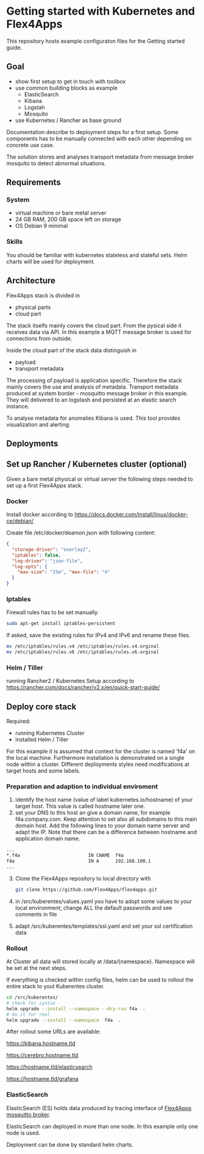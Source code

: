 # Getting started with Kubernetes and Flex4Apps
This repository hosts example configuraton files for the Getting started guide.

## Goal

* show first setup to get in touch with toolbox
* use common building blocks as example
  * ElasticSearch
  * Kibana
  * Logstah
  * Mosquito
* use Kubernetes / Rancher as base ground

Documentation describe to deployment steps for a first setup. Some components has to be manually connected with each other depending on concrete use case.

The solution stores and analyses transport metadata from message broker mosquito to detect abnormal situations.

## Requirements

### System

* virtual machine or bare metal server
* 24 GB RAM, 200 GB space left on storage
* OS Debian 9 minimal

### Skills

You should be familiar with kubernetes stateless and stateful sets. Helm charts will be used for deployment.

## Architecture

Flex4Apps stack is divided in

* physical parts
* cloud part

The stack itselfs mainly covers the cloud part. From the pysical side it receives data via API. In this example a MQTT message broker is used for connections from outside.

Inside the cloud part of the stack data distinguish in

* payload
* transport metadata

The processing of payload is application specific. Therefore the stack mainly covers the use and analysis of metadata. Transport metadata produced at system border - mosquitto message broker in this example. They will delivered to an logstash and persisted at an elastic search instance.

To analyse metadata for anomalies Kibana is used. This tool provides visualization and alerting.

## Deployments

## Set up Rancher / Kubernetes cluster (optional)

Given a bare metal physical or virtual server the following steps needed to set up a first Flex4Apps stack.

### Docker

Install docker according to <https://docs.docker.com/install/linux/docker-ce/debian/>

Create file /etc/docker/deamon.json with following content:

```json
{
  "storage-driver": "overlay2",
  "iptables": false,
  "log-driver": "json-file",
  "log-opts": {
    "max-size": "25m", "max-file": "4"
  }
}
```

### Iptables

Firewall rules has to be set manually.

```bash
sudo apt-get install iptables-persistent
```

If asked, save the existing rules for IPv4 and IPv6 and rename these files.

```bash
mv /etc/iptables/rules.v4 /etc/iptables/rules.v4.orginal
mv /etc/iptables/rules.v6 /etc/iptables/rules.v6.orginal
```

### Helm / Tiller

running Rancher2 / Kubernetes Setup according to <https://rancher.com/docs/rancher/v2.x/en/quick-start-guide/>

## Deploy core stack

Required:

* running Kubernetes Cluster
* installed Helm / Tiller

For this example it is assumed that context for the cluster is named 'f4a' on the local machine. Furthermore installation is demonstrated on a single node within a cluster. Different deployments styles need modifications at target hosts and some labels.

### Preparation and adaption to individual enviroment

1. identify the host name (value of label kubernetes.io/hostname) of your target host. This value is called hostname later one.
2. set your DNS to this host an give a domain name, for example f4a.company.com. Keep attention to set also all subdomains to this main domain host. Add the following lines to your domain name server and adapt the IP. Note that there can be a difference between hostname and application domain name.

```txt
...
*.f4a                         IN CNAME  f4a
f4a                           IN A      192.168.100.1
...
```

3. Clone the Flex4Apps repository to local directory with

   ```bash
   git clone https://github.com/Flex4Apps/flex4apps.git
   ```

4. in /src/kuberentes/values.yaml you have to adopt some values to your local environment; change ALL the default passwords and see comments in file

5. adapt /src/kuberentes/templates/ssl.yaml and set your ssl certification data

### Rollout

At Cluster all data will stored locally at /data/{namespace}. Namespace will be set at the next steps.

If everything is checked within config files, helm can be used to rollout the entire stack to yout Kuberentes cluster.

```bash
cd /src/kuberentes/
# check for syntax
helm upgrade --install --namespace --dry-run f4a  .
# do it for real
helm upgrade --install --namespace  f4a  .
```

After rollout some URLs are available:

<https://kibana.hostname.tld>

<https://cerebro.hostname.tld>

<https://hostname.tld/elasticsearch>

<https://hostname.tld/grafana>

### ElasticSearch

ElasticSearch (ES) holds data produced by tracing interface of [Flex4Apps mosquitto broker](<https://github.com/Flex4Apps/mosquitto>).

ElasticSearch can deployed in more than one node. In this example  only one node is used.

Deployment can be done by standard helm charts.
